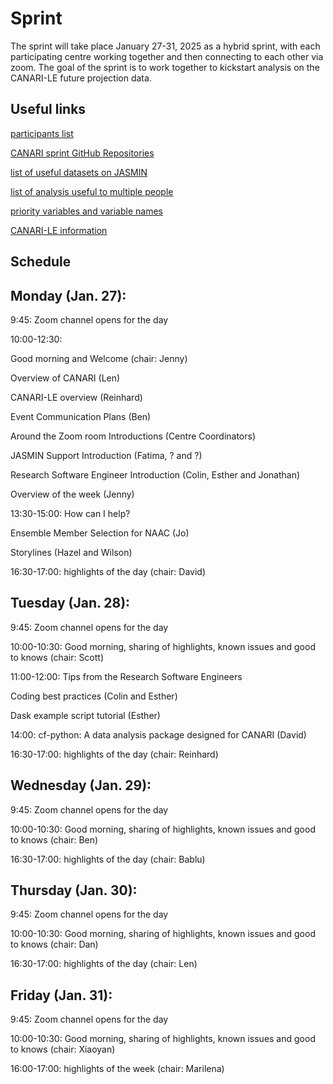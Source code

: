 # Sprint

The sprint will take place January 27-31, 2025 as a hybrid sprint, with each participating centre working together and then connecting to each other via zoom.  The goal of the sprint is to work together to kickstart analysis on the CANARI-LE future projection data.

## Useful links

[participants list](https://docs.google.com/spreadsheets/d/1_7pbhmaz5qXzKH4mwG5r1b7NrKhNDDKP-B-z_ldl_Z8/edit?gid=0#gid=0)

[CANARI sprint GitHub Repositories](https://github.com/CANARI-sprint)

[list of useful datasets on JASMIN](https://docs.google.com/spreadsheets/d/10T_VkuiszrUwWMmDl8TxcSI5vdEQnf1Z/edit?pli=1#gid=1315481671)

[list of analysis useful to multiple people](https://docs.google.com/spreadsheets/d/1SDBcFaH3mWBIVluxx_irPIfmaR9x42rA/edit#gid=1072719862)
 
[priority variables and variable names](https://ncas-cms.github.io/canari/metadata/20240229-canari-le-priority-variables.xlsx)

[CANARI-LE information](https://ncas-cms.github.io/canari/)

## Schedule

## Monday (Jan. 27):

9:45: Zoom channel opens for the day

10:00-12:30: 

Good morning and Welcome (chair: Jenny)

Overview of CANARI (Len)

CANARI-LE overview (Reinhard)

Event Communication Plans (Ben)

Around the Zoom room Introductions (Centre Coordinators)

JASMIN Support Introduction (Fatima, ? and ?)

Research Software Engineer Introduction (Colin, Esther and Jonathan)

Overview of the week (Jenny)

13:30-15:00:  How can I help?   

Ensemble Member Selection for NAAC (Jo)

Storylines (Hazel and Wilson)

16:30-17:00:  highlights of the day (chair: David)


## Tuesday (Jan. 28):

9:45: Zoom channel opens for the day

10:00-10:30:  Good morning, sharing of highlights, known issues and good to knows (chair: Scott)

11:00-12:00:  Tips from the Research Software Engineers

Coding best practices (Colin and Esther)

Dask example script tutorial (Esther)

14:00:  cf-python: A data analysis package designed for CANARI (David)

16:30-17:00:  highlights of the day (chair: Reinhard)


## Wednesday (Jan. 29):

9:45: Zoom channel opens for the day

10:00-10:30:  Good morning, sharing of highlights, known issues and good to knows (chair: Ben) 

16:30-17:00:  highlights of the day (chair: Bablu)


## Thursday (Jan. 30):

9:45: Zoom channel opens for the day

10:00-10:30:  Good morning, sharing of highlights, known issues and good to knows (chair: Dan) 

16:30-17:00:  highlights of the day (chair: Len)


## Friday (Jan. 31):

9:45: Zoom channel opens for the day

10:00-10:30:  Good morning, sharing of highlights, known issues and good to knows (chair: Xiaoyan)

16:00-17:00:  highlights of the week (chair: Marilena)

